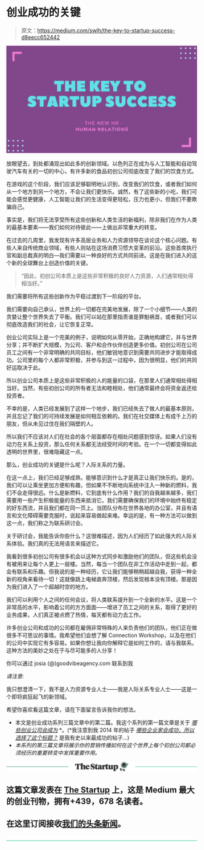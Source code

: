 # 创业成功的关键

> 原文：<https://medium.com/swlh/the-key-to-startup-success-d8eecc652442>

![](img/16c034e9873cb026a40b4a3155b12774.png)

放眼望去，到处都涌现出如此多的创新领域。以色列正在成为与人工智能和自动驾驶汽车有关的一切的中心，有许多新的食品初创公司彻底改变了我们的饮食方式。

在游戏的这个阶段，我们应该足够聪明地认识到，改变我们的饮食，或者我们如何从一个地方到另一个地方，不会让我们更快乐。诚然，有了这些新的小吃，我们可能会感觉更健康，人工智能让我们的生活变得更轻松，压力也更小，但我们不要欺骗自己。

事实是，我们将无法享受所有这些创新和人类生活的新福利，除非我们在作为人类的最基本要素——我们如何对待彼此——上做出非常重大的转变。

在过去的几周里，我发现有许多高层业务和人力资源领导在谈论这个核心问题。有些人来自传统商业领域，有些人则站在这场消费习惯大变革的前沿。这些首席执行官和副总裁真的明白—我们需要以一种良好的方式共同前进。这是在我们进入的这个新的全球舞台上创造价值的关键。

> “因此，初创公司本质上是这些非常积极的良好人力资源，人们通常相处得相当好。”

我们需要将所有这些创新作为平稳过渡到下一阶段的平台。

我们需要向自己承认，世界上的一切都在完美地发展，除了一个小细节——人类的贪婪让整个世界失去了平衡。我们可以站在那里指责谁是罪魁祸首，或者我们可以彻底改造我们的社会，让它恢复正常。

创业公司实际上是一个完美的例子，说明如何从零开始，正确地构建它，并与世界分享；并不断扩大规模，为公司、客户和合作伙伴创造更多价值。初创公司在公司员工之间有一个非常明确的共同目标，他们敏锐地意识到需要共同进步才能取得成功。公司里的每个人都非常积极，并参与到这一过程中，因为很明显，他们的共同好运取决于此。

所以创业公司本质上是这些非常积极的人的能量的口袋，在那里人们通常相处得相当好。当然，有些初创公司的所有者无法和睦相处，他们通常最终会将资金返还给投资者。

不幸的是，人类已经发展到了这样一个地步，我们已经失去了做人的最基本原则，并且忘记了我们的可持续发展是如何相互依赖的。我们在社交媒体上有成千上万的朋友，但从未见过住在我们隔壁的人。

所以我们不应该对人们在社会的各个层面都存在相处问题感到惊讶。如果人们没有动力在关系上投资，那么任何关系都无法经受时间的考验。在一个一切都变得如此透明的世界里，很难隐藏这一点。

那么，创业成功的关键是什么呢？人际关系的力量。

在这一点上，我们已经足够成熟，能够意识到什么才是真正让我们快乐的。是的，我们可以让乘坐更加方便和有趣，但如果不不断地向系统中注入一种新的燃料，我们不会走得很远。什么是新燃料，它到底有什么作用？我们的自我越来越多，我们需要用一些产生积极能量的东西来抵消它。我们需要确保我们的环境中始终有稳定的好东西流，并且我们都在同一页上。当团队分布在世界各地的办公室，并且有语言和文化障碍需要克服时，说起来容易做起来难。幸运的是，有一种方法可以做到这一点，我们称之为联系研讨会。

关于研讨会，我能告诉你些什么？这很难描述，因为人们经历了如此强大的人际关系体验。我们真的无法用语言来描述它。

我看到很多初创公司有很多机会以这种方式同步和激励他们的团队，但这些机会没有被用来让每个人更上一层楼。当然，每当一个团队在非工作活动中走到一起，都会有联系和乐趣。但我说的是一种经历，它让我们能够稍稍超越自我，获得一种全新的视角来看待一切！这就像跳上电梯直奔顶楼，然后发现根本没有顶楼。那是因为我们进入了一个超越时空的地方。

我们可以利用个人之间的任何会议，将人类联系提升到一个全新的水平。这是一个非常高的水平，影响着公司的方方面面——增进了员工之间的关系，取得了更好的业务成果，人们真正被点燃了热情，每天都有动力去工作。

许多创业公司和成功的公司都在雇佣非常特殊的人来负责他们的团队，他们正在做很多不可思议的事情。我希望他们会想了解 Connection Workshop，以及在他们的公司中实现它有多容易。如果你想让我向你解释它是如何工作的，请与我联系。这种方法的美妙之处在于与尽可能多的人分享！

你可以通过 josia (@)goodvibeagency.com 联系到我

*请注意:*

我只想澄清一下，我不是人力资源专业人士——我是人际关系专业人士——这是一个即将疯狂起飞的新领域。

希望你喜欢看这篇文章，请在下面留言告诉我你的想法。

*   本文是创业成功系列三篇文章中的第二篇。我这个系列的第一篇文章是关于 [*哪些创业公司会成为*](/swlh/which-startups-will-make-it-f8352fe469d8) *。(*我注意到我 2014 年的帖子 [*哪些企业家会成功，所以选择了这个标题？*](https://www.linkedin.com/pulse/20140608081233-95950-which-entrepreneurs-will-make-it/) 是我有史以来最成功的帖子…)
*   *本系列的第三篇文章将展示你的营销传播如何在这个世界上每个初创公司都必须经历的重要转变中发挥重要作用。*

[![](img/308a8d84fb9b2fab43d66c117fcc4bb4.png)](https://medium.com/swlh)

## 这篇文章发表在 [The Startup](https://medium.com/swlh) 上，这是 Medium 最大的创业刊物，拥有+439，678 名读者。

## 在这里订阅接收[我们的头条新闻](https://growthsupply.com/the-startup-newsletter/)。

[![](img/b0164736ea17a63403e660de5dedf91a.png)](https://medium.com/swlh)